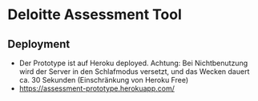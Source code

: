 # Deloitte Assessment Tool

## Deployment

- Der Prototype ist auf Heroku deployed. Achtung: Bei Nichtbenutzung wird der Server in den Schlafmodus versetzt, und das Wecken dauert ca. 30 Sekunden (Einschränkung von Heroku Free)
- https://assessment-prototype.herokuapp.com/
